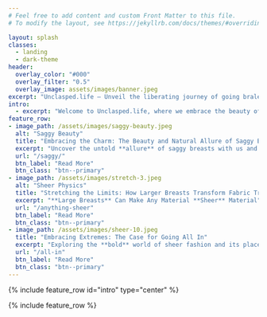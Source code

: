 ```yaml
---
# Feel free to add content and custom Front Matter to this file.
# To modify the layout, see https://jekyllrb.com/docs/themes/#overriding-theme-defaults

layout: splash
classes:
  - landing
  - dark-theme
header:
  overlay_color: "#000"
  overlay_filter: "0.5"
  overlay_image: assets/images/banner.jpeg
excerpt: "Unclasped.life – Unveil the liberating journey of going braless. Join us in celebrating the natural elegance and inherent confidence of the female form unbound and beautifully you."
intro: 
  - excerpt: "Welcome to Unclasped.life, where we embrace the beauty of the braless lifestyle and the freedom it brings to every woman."
feature_row:
- image_path: /assets/images/saggy-beauty.jpeg
  alt: "Saggy Beauty"
  title: "Embracing the Charm: The Beauty and Natural Allure of Saggy Breasts"
  excerpt: "Uncover the untold **allure** of saggy breasts with us and celebrate the **strength and beauty** in every natural curve."
  url: "/saggy/"
  btn_label: "Read More"
  btn_class: "btn--primary"
- image_path: /assets/images/stretch-3.jpeg
  alt: "Sheer Physics"
  title: "Stretching the Limits: How Larger Breasts Transform Fabric Transparency "
  excerpt: "**Large Breasts** Can Make Any Material **Sheer** Material"
  url: "/anything-sheer"
  btn_label: "Read More"
  btn_class: "btn--primary"
- image_path: /assets/images/sheer-10.jpeg
  title: "Embracing Extremes: The Case for Going All In"
  excerpt: "Exploring the **bold** world of sheer fashion and its place in the discourse of **empowerment** and seduction"
  url: "/all-in"
  btn_label: "Read More"
  btn_class: "btn--primary"
---
```



{% include feature_row id="intro" type="center" %}

{% include feature_row %}


